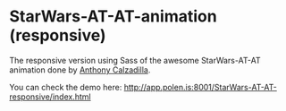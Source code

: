 StarWars-AT-AT-animation (responsive)
=====================================

The responsive version using Sass of the awesome StarWars-AT-AT animation done by <a href="http://www.anthonycalzadilla.com">Anthony Calzadilla</a>.

You can check the demo here: http://app.polen.is:8001/StarWars-AT-AT-responsive/index.html